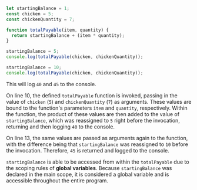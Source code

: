 ```js
let startingBalance = 1;
const chicken = 5;
const chickenQuantity = 7;

function totalPayable(item, quantity) {
  return startingBalance + (item * quantity);
}

startingBalance = 5;
console.log(totalPayable(chicken, chickenQuantity));

startingBalance = 10;
console.log(totalPayable(chicken, chickenQuantity));
```

This will log `40` and `45` to the console.

On line 10, the defined `totalPayable` function is invoked, passing in the value of `chicken` (`5`) and `chickenQuantity` (`7`) as arguments. These values are bound to the function's parameters `item` and `quantity`, respectively. Within the function, the product of these values are then added to the value of `startingBalance`, which was reassigned to `5` right before the invocation, returning and then logging `40` to the console.

On line 13, the same values are passed as arguments again to the function, with the difference being that `startingBalance` was reassigned to `10` before the invocation. Therefore, `45` is returned and logged to the console.

`startingBalance` is able to be accessed from within the `totalPayable` due to the scoping rules of **global variables**. Because `startingBalance` was declared in the main scope, it is considered a global variable and is accessible throughout the entire program.